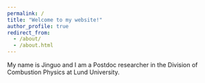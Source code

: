 ```yaml
---
permalink: /
title: "Welcome to my website!"
author_profile: true
redirect_from:
  - /about/
  - /about.html
---
```


My name is Jinguo and I am a Postdoc researcher in the Division of Combustion Physics at Lund University.
